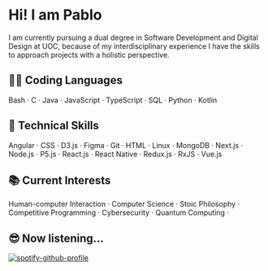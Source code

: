 # Hi! I am Pablo

I am currently pursuing a dual degree in Software Development and Digital Design at UOC, because of my interdisciplinary experience I have the skills to approach projects with a holistic perspective.

## 👨‍💻 Coding Languages

Bash · C · Java · JavaScript · TypeScript · SQL · Python · Kotlin

## 🌱 Technical Skills

Angular · CSS · D3.js · Figma · Git · HTML · Linux · MongoDB · Next.js · Node.js · P5.js · React.js · React Native · Redux.js · RxJS · Vue.js 

## 📚 Current Interests

Human-computer Interaction · Computer Science · Stoic Philosophy · Competitive Programming · Cybersecurity · Quantum Computing · 

## 😎 Now listening...

[![spotify-github-profile](https://spotify-github-profile.kittinanx.com/api/view?uid=pabloapausa&cover_image=true&theme=natemoo-re&show_offline=true&background_color=121212&interchange=false&bar_color=53b14f&bar_color_cover=false)](https://spotify-github-profile.kittinanx.com/api/view?uid=pabloapausa&redirect=true)
